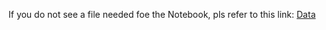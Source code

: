 If you do not see a file needed foe the Notebook, pls refer to this link: [Data](https://drive.google.com/drive/folders/1h5TmAzgOCj7xXYztaoM3CERnsyq2CWN6?usp=sharing)
